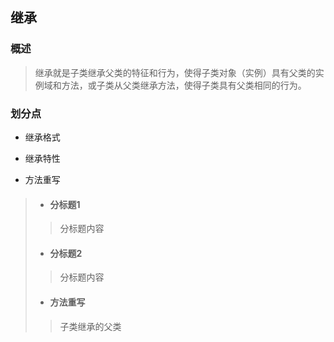 ## 继承

### 概述  

> 继承就是子类继承父类的特征和行为，使得子类对象（实例）具有父类的实例域和方法，或子类从父类继承方法，使得子类具有父类相同的行为。

### 划分点

* 继承格式

* 继承特性

* 方法重写

> * ####  分标题1
>
> > 分标题内容
>
> * #### 分标题2
>
> > 分标题内容
> >
> * #### 方法重写
> 
> > 子类继承的父类



<font color=red></font>
<font color=yellow></font>
<font color=green></font>